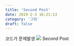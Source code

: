 ```yaml
---
title: 'Second Post'
date: 2019-2-3 16:21:13
category: '그외'
draft: false
---
```

코드가 문제발생
![](https://i.ibb.co/zZ1sTbz/image.png)
Second Post
<!--stackedit_data:
eyJoaXN0b3J5IjpbNjM0ODA4NDAxXX0=
-->